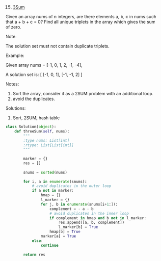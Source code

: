 15. [3Sum](https://leetcode.com/problems/3sum/)

Given an array nums of n integers, are there elements a, b, c in nums such that a + b + c = 0? Find all unique triplets in the array which gives the sum of zero.

Note:

The solution set must not contain duplicate triplets.

Example:

Given array nums = [-1, 0, 1, 2, -1, -4],

A solution set is:
[
  [-1, 0, 1],
  [-1, -1, 2]
]

Notes:

1. Sort the array, consider it as a 2SUM problem with an additional loop.
2. avoid the duplicates.


Solutions:

1. Sort, 2SUM, hash table

```python
class Solution(object):
    def threeSum(self, nums):
        """
        :type nums: List[int]
        :rtype: List[List[int]]
        """
        
        marker = {}
        res = []
        
        snums = sorted(nums)
        
        for i, a in enumerate(snums):
			# avoid duplicates in the outer loop
            if a not in marker:  
                hmap = {}
                l_marker = {}
                for j, b in enumerate(snums[i+1:]):
                    complement = - a - b                        
			        # avoid duplicates in the inner loop
                    if complement in hmap and b not in l_marker:
                        res.append([a, b, complement])
                        l_marker[b] = True
                    hmap[b] = True
                marker[a] = True
            else:
                continue
        
        return res
```

